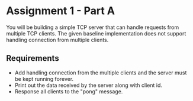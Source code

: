 # Assignment 1 - Part A

You will be building a simple TCP server that can handle requests from multiple TCP clients. The given baseline implementation does not support handling connection from multiple clients.

## Requirements

* Add handling connection from the multiple clients and the server must be kept running forever.
* Print out the data received by the server along with client id.
* Response all clients to the "pong" message.